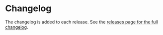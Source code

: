 # Changelog

The changelog is added to each release. See the [releases page for the full changelog](https://github.com/marijnbent/obsidian-print/releases).
